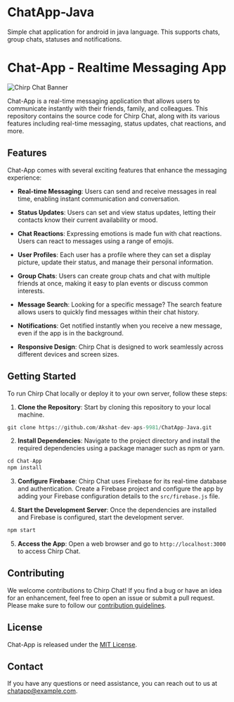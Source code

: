 # ChatApp-Java
Simple chat application for android in java language. This supports chats, group chats, statuses and notifications.

# Chat-App - Realtime Messaging App

![Chirp Chat Banner](banner.png)

Chat-App is a real-time messaging application that allows users to communicate instantly with their friends, family, and colleagues. This repository contains the source code for Chirp Chat, along with its various features including real-time messaging, status updates, chat reactions, and more.

## Features

Chat-App comes with several exciting features that enhance the messaging experience:

- **Real-time Messaging**: Users can send and receive messages in real time, enabling instant communication and conversation.

- **Status Updates**: Users can set and view status updates, letting their contacts know their current availability or mood.

- **Chat Reactions**: Expressing emotions is made fun with chat reactions. Users can react to messages using a range of emojis.

- **User Profiles**: Each user has a profile where they can set a display picture, update their status, and manage their personal information.

- **Group Chats**: Users can create group chats and chat with multiple friends at once, making it easy to plan events or discuss common interests.

- **Message Search**: Looking for a specific message? The search feature allows users to quickly find messages within their chat history.

- **Notifications**: Get notified instantly when you receive a new message, even if the app is in the background.

- **Responsive Design**: Chirp Chat is designed to work seamlessly across different devices and screen sizes.

## Getting Started

To run Chirp Chat locally or deploy it to your own server, follow these steps:

1. **Clone the Repository**: Start by cloning this repository to your local machine.

```python
git clone https://github.com/Akshat-dev-aps-9981/ChatApp-Java.git
```

2. **Install Dependencies**: Navigate to the project directory and install the required dependencies using a package manager such as npm or yarn.

```python
cd Chat-App
npm install
```

3. **Configure Firebase**: Chirp Chat uses Firebase for its real-time database and authentication. Create a Firebase project and configure the app by adding your Firebase configuration details to the `src/firebase.js` file.

4. **Start the Development Server**: Once the dependencies are installed and Firebase is configured, start the development server.

```python
npm start
```

5. **Access the App**: Open a web browser and go to `http://localhost:3000` to access Chirp Chat.

## Contributing

We welcome contributions to Chirp Chat! If you find a bug or have an idea for an enhancement, feel free to open an issue or submit a pull request. Please make sure to follow our [contribution guidelines](CONTRIBUTING.md).

## License

Chat-App is released under the [MIT License](LICENSE).

## Contact

If you have any questions or need assistance, you can reach out to us at chatapp@example.com.
